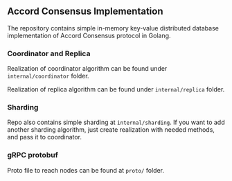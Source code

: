 ## Accord Consensus Implementation

The repository contains simple in-memory key-value distributed database implementation of Accord Consensus protocol in Golang.

### Coordinator and Replica

Realization of coordinator algorithm can be found under `internal/coordinator` folder.

Realization of replica algorithm can be found under `internal/replica` folder.

### Sharding

Repo also contains simple sharding at `internal/sharding`. If you want to add another sharding algorithm, just create realization with needed methods, and pass it to coordinator.

### gRPC protobuf

Proto file to reach nodes can be found at `proto/` folder.

